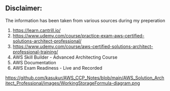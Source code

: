 ## Disclaimer:

The information has been taken from various sources during my preperation
1. https://learn.cantrill.io/
2. https://www.udemy.com/course/practice-exam-aws-certified-solutions-architect-professional/
3. https://www.udemy.com/course/aws-certified-solutions-architect-professional-training/
3. AWS Skill Builder - Advanced Architecting Course
4. AWS Documentation
5. AWS Exam Readiness - Live and Recorded 


https://github.com/kasukur/AWS_CCP_Notes/blob/main/AWS_Solution_Architect_Professional/images/WorkingStorageFormula-diagram.png
